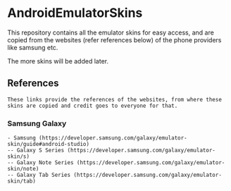 # AndroidEmulatorSkins
This repository contains all the emulator skins for easy access, and are copied from the websites (refer references below) of the phone providers like samsung etc. 

The more skins will be added later.

## References
    These links provide the references of the websites, from where these skins are copied and credit goes to everyone for that.
    
### Samsung Galaxy
    - Samsung (https://developer.samsung.com/galaxy/emulator-skin/guide#android-studio)
    -- Galaxy S Series (https://developer.samsung.com/galaxy/emulator-skin/s)
    -- Galaxy Note Series (https://developer.samsung.com/galaxy/emulator-skin/note)
    -- Galaxy Tab Series (https://developer.samsung.com/galaxy/emulator-skin/tab)
    
